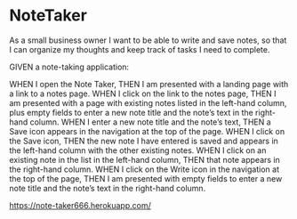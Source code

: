 # NoteTaker

As a small business owner I want to be able to write and save notes, so that I can organize my thoughts and keep track of tasks I need to complete.

GIVEN a note-taking application: 

WHEN I open the Note Taker, THEN I am presented with a landing page with a link to a notes page. WHEN I click on the link to the notes page, THEN I am presented with a page with existing notes listed in the left-hand column, plus empty fields to enter a new note title and the note’s text in the right-hand column. WHEN I enter a new note title and the note’s text, THEN a Save icon appears in the navigation at the top of the page. WHEN I click on the Save icon, THEN the new note I have entered is saved and appears in the left-hand column with the other existing notes. WHEN I click on an existing note in the list in the left-hand column, THEN that note appears in the right-hand column. WHEN I click on the Write icon in the navigation at the top of the page, THEN I am presented with empty fields to enter a new note title and the note’s text in the right-hand column.

https://note-taker666.herokuapp.com/
